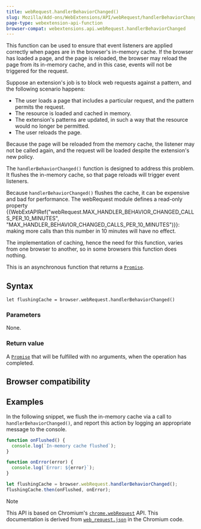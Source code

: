 ```yaml
---
title: webRequest.handlerBehaviorChanged()
slug: Mozilla/Add-ons/WebExtensions/API/webRequest/handlerBehaviorChanged
page-type: webextension-api-function
browser-compat: webextensions.api.webRequest.handlerBehaviorChanged
---
```




This function can be used to ensure that event listeners are applied correctly when pages are in the browser's in-memory cache. If the browser has loaded a page, and the page is reloaded, the browser may reload the page from its in-memory cache, and in this case, events will not be triggered for the request.

Suppose an extension's job is to block web requests against a pattern, and the following scenario happens:

- The user loads a page that includes a particular request, and the pattern permits the request.
- The resource is loaded and cached in memory.
- The extension's patterns are updated, in such a way that the resource would no longer be permitted.
- The user reloads the page.

Because the page will be reloaded from the memory cache, the listener may not be called again, and the request will be loaded despite the extension's new policy.

The `handlerBehaviorChanged()` function is designed to address this problem. It flushes the in-memory cache, so that page reloads will trigger event listeners.

Because `handlerBehaviorChanged()` flushes the cache, it can be expensive and bad for performance. The webRequest module defines a read-only property {{WebExtAPIRef("webRequest.MAX_HANDLER_BEHAVIOR_CHANGED_CALLS_PER_10_MINUTES", "MAX_HANDLER_BEHAVIOR_CHANGED_CALLS_PER_10_MINUTES")}}: making more calls than this number in 10 minutes will have no effect.

The implementation of caching, hence the need for this function, varies from one browser to another, so in some browsers this function does nothing.

This is an asynchronous function that returns a [`Promise`](/Web/JavaScript/Reference/Global_Objects/Promise).

## Syntax

```js-nolint
let flushingCache = browser.webRequest.handlerBehaviorChanged()
```

### Parameters

None.

### Return value

A [`Promise`](/Web/JavaScript/Reference/Global_Objects/Promise) that will be fulfilled with no arguments, when the operation has completed.

## Browser compatibility



## Examples

In the following snippet, we flush the in-memory cache via a call to `handlerBehaviorChanged()`, and report this action by logging an appropriate message to the console.

```js
function onFlushed() {
  console.log(`In-memory cache flushed`);
}

function onError(error) {
  console.log(`Error: ${error}`);
}

let flushingCache = browser.webRequest.handlerBehaviorChanged();
flushingCache.then(onFlushed, onError);
```



> [!NOTE]
> This API is based on Chromium's [`chrome.webRequest`](https://developer.chrome.com/docs/extensions/reference/api/webRequest#method-handlerBehaviorChanged) API. This documentation is derived from [`web_request.json`](https://chromium.googlesource.com/chromium/src/+/master/extensions/common/api/web_request.json) in the Chromium code.

<!--
// Copyright 2015 The Chromium Authors. All rights reserved.
//
// Redistribution and use in source and binary forms, with or without
// modification, are permitted provided that the following conditions are
// met:
//
//    * Redistributions of source code must retain the above copyright
// notice, this list of conditions and the following disclaimer.
//    * Redistributions in binary form must reproduce the above
// copyright notice, this list of conditions and the following disclaimer
// in the documentation and/or other materials provided with the
// distribution.
//    * Neither the name of Google Inc. nor the names of its
// contributors may be used to endorse or promote products derived from
// this software without specific prior written permission.
//
// THIS SOFTWARE IS PROVIDED BY THE COPYRIGHT HOLDERS AND CONTRIBUTORS
// "AS IS" AND ANY EXPRESS OR IMPLIED WARRANTIES, INCLUDING, BUT NOT
// LIMITED TO, THE IMPLIED WARRANTIES OF MERCHANTABILITY AND FITNESS FOR
// A PARTICULAR PURPOSE ARE DISCLAIMED. IN NO EVENT SHALL THE COPYRIGHT
// OWNER OR CONTRIBUTORS BE LIABLE FOR ANY DIRECT, INDIRECT, INCIDENTAL,
// SPECIAL, EXEMPLARY, OR CONSEQUENTIAL DAMAGES (INCLUDING, BUT NOT
// LIMITED TO, PROCUREMENT OF SUBSTITUTE GOODS OR SERVICES; LOSS OF USE,
// DATA, OR PROFITS; OR BUSINESS INTERRUPTION) HOWEVER CAUSED AND ON ANY
// THEORY OF LIABILITY, WHETHER IN CONTRACT, STRICT LIABILITY, OR TORT
// (INCLUDING NEGLIGENCE OR OTHERWISE) ARISING IN ANY WAY OUT OF THE USE
// OF THIS SOFTWARE, EVEN IF ADVISED OF THE POSSIBILITY OF SUCH DAMAGE.
-->
